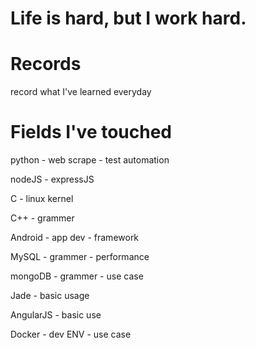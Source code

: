 Life is hard, but I work hard.
==============================
# Records
record what I've learned everyday 

# Fields I've touched
python
    - web scrape
    - test automation

nodeJS
    - expressJS

C
    - linux kernel

C++
    - grammer

Android
    - app dev
    - framework

MySQL
    - grammer
    - performance

mongoDB
    - grammer
    - use case
    
Jade
    - basic usage
    
AngularJS
    - basic use 

Docker
    - dev ENV
    - use case
